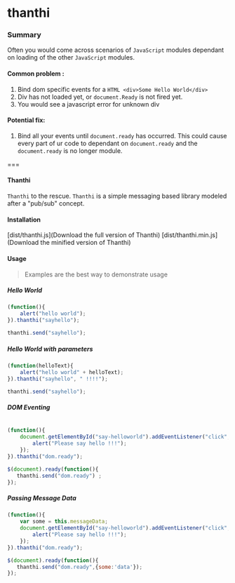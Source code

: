 thanthi
=======

### Summary

Often you would come across scenarios of ```JavaScript``` modules dependant on loading of the other ```JavaScript``` modules.

#### Common problem :

1. Bind dom specific events for a ```HTML <div>Some Hello World</div>```
2. Div has not loaded yet, or ```document.Ready``` is not fired yet.
3. You would see a javascript error for unknown div

#### Potential fix:
1. Bind all your events until ```document.ready``` has occurred.  This could cause every part of ur code to dependant on ```document.ready``` and the ```document.ready``` is no longer module.

===

#### Thanthi
`Thanthi` to the rescue. `Thanthi` is a simple messaging based library modeled after a "pub/sub" concept.

#### Installation
[dist/thanthi.js](Download the full version of Thanthi)
[dist/thanthi.min.js](Download the minified version of Thanthi)

#### Usage

> Examples are the best way to demonstrate usage

##### Hello World

````javascript
(function(){
    alert("hello world");
}).thanthi("sayhello");

thanthi.send("sayhello");

````

##### Hello World with parameters

````javascript
(function(helloText){
    alert("hello world" + helloText);
}).thanthi("sayhello", " !!!!");

thanthi.send("sayhello");

````


##### DOM Eventing

```javascript

(function(){
    document.getElementById("say-helloworld").addEventListener("click",function(e){
        alert("Please say hello !!!");
    });
}).thanthi("dom.ready");

$(document).ready(function(){
   thanthi.send("dom.ready") ;
});

```

##### Passing Message Data

``` javascript
(function(){
    var some = this.messageData;
    document.getElementById("say-helloworld").addEventListener("click",function(e){
        alert("Please say hello !!!");
    });
}).thanthi("dom.ready");

$(document).ready(function(){
   thanthi.send("dom.ready",{some:'data'});
});

```